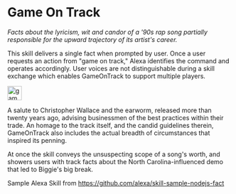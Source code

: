# Game On Track

_Facts about the lyricism, wit and candor of a '90s rap song partially responsible for the upward trajectory of its artist's career._

This skill delivers a single fact when prompted by user. Once a user requests an action from "game on track," Alexa identifies the command and operates accordingly. User voices are not distinguishable during a skill exchange which enables GameOnTrack to support multiple players.

<IMG SRC="https://pbs.twimg.com/media/C6ebI47WMAEf7Wt.jpg" ALT="game on track" WIDTH=32 HEIGHT=32>

A salute to Christopher Wallace and the earworm, released more than twenty years ago, advising businessmen of the best practices within their trade. An homage to the track itself, and the candid guidelines therein, GameOnTrack also includes the actual breadth of circumstances that inspired its penning.

At once the skill conveys the unsuspecting scope of a song's worth, and showers users with track facts about the North Carolina-influenced demo that led to Biggie's big break.


Sample Alexa Skill from https://github.com/alexa/skill-sample-nodejs-fact
